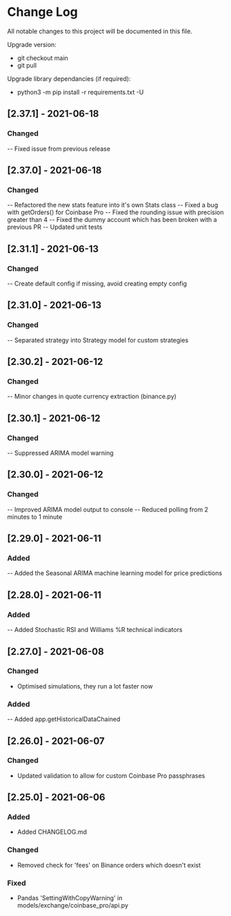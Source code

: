 # Change Log
All notable changes to this project will be documented in this file.

Upgrade version:
- git checkout main
- git pull

Upgrade library dependancies (if required):
- python3 -m pip install -r requirements.txt -U

## [2.37.1] - 2021-06-18

### Changed

-- Fixed issue from previous release

## [2.37.0] - 2021-06-18

### Changed

-- Refactored the new stats feature into it's own Stats class
-- Fixed a bug with getOrders() for Coinbase Pro
-- Fixed the rounding issue with precision greater than 4
-- Fixed the dummy account which has been broken with a previous PR
-- Updated unit tests

## [2.31.1] - 2021-06-13
  
### Changed

-- Create default config if missing, avoid creating empty config

## [2.31.0] - 2021-06-13
  
### Changed

-- Separated strategy into Strategy model for custom strategies

## [2.30.2] - 2021-06-12
  
### Changed

-- Minor changes in quote currency extraction (binance.py)

## [2.30.1] - 2021-06-12
  
### Changed

-- Suppressed ARIMA model warning

## [2.30.0] - 2021-06-12
  
### Changed

-- Improved ARIMA model output to console
-- Reduced polling from 2 minutes to 1 minute

## [2.29.0] - 2021-06-11
  
### Added

-- Added the Seasonal ARIMA machine learning model for price predictions

## [2.28.0] - 2021-06-11
  
### Added

-- Added Stochastic RSI and Williams %R technical indicators

## [2.27.0] - 2021-06-08
  
### Changed
  
- Optimised simulations, they run a lot faster now

### Added

-- Added app.getHistoricalDataChained

## [2.26.0] - 2021-06-07
  
### Changed
  
- Updated validation to allow for custom Coinbase Pro passphrases
 
## [2.25.0] - 2021-06-06
  
### Added

- Added CHANGELOG.md
 
### Changed
  
- Removed check for 'fees' on Binance orders which doesn't exist
 
### Fixed
 
- Pandas 'SettingWithCopyWarning' in models/exchange/coinbase_pro/api.py
